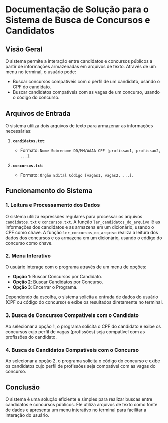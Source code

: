 # Documentação de Solução para o Sistema de Busca de Concursos e Candidatos

## Visão Geral
O sistema permite a interação entre candidatos e concursos públicos a partir de informações armazenadas em arquivos de texto. Através de um menu no terminal, o usuário pode:
- Buscar concursos compatíveis com o perfil de um candidato, usando o CPF do candidato.
- Buscar candidatos compatíveis com as vagas de um concurso, usando o código do concurso.

## Arquivos de Entrada
O sistema utiliza dois arquivos de texto para armazenar as informações necessárias:

1. **`candidatos.txt`**:
   - Formato: `Nome Sobrenome DD/MM/AAAA CPF [profissao1, profissao2, ...]`.

2. **`concursos.txt`**:
   - Formato: `Órgão Edital Código [vagas1, vagas2, ...]`.

## Funcionamento do Sistema

### 1. Leitura e Processamento dos Dados
O sistema utiliza expressões regulares para processar os arquivos `candidatos.txt` e `concursos.txt`. A função `ler_candidatos_do_arquivo` lê as informações dos candidatos e as armazena em um dicionário, usando o CPF como chave. A função `ler_concursos_do_arquivo` realiza a leitura dos dados dos concursos e os armazena em um dicionário, usando o código do concurso como chave.

### 2. Menu Interativo
O usuário interage com o programa através de um menu de opções:
- **Opção 1**: Buscar Concursos por Candidato.
- **Opção 2**: Buscar Candidatos por Concurso.
- **Opção 3**: Encerrar o Programa.

Dependendo da escolha, o sistema solicita a entrada de dados do usuário (CPF ou código do concurso) e exibe os resultados diretamente no terminal.

### 3. Busca de Concursos Compatíveis com o Candidato
Ao selecionar a opção 1, o programa solicita o CPF do candidato e exibe os concursos cujo perfil de vagas (profissões) seja compatível com as profissões do candidato.

### 4. Busca de Candidatos Compatíveis com o Concurso
Ao selecionar a opção 2, o programa solicita o código do concurso e exibe os candidatos cujo perfil de profissões seja compatível com as vagas do concurso.

## Conclusão

O sistema é uma solução eficiente e simples para realizar buscas entre candidatos e concursos públicos. Ele utiliza arquivos de texto como fonte de dados e apresenta um menu interativo no terminal para facilitar a interação do usuário.